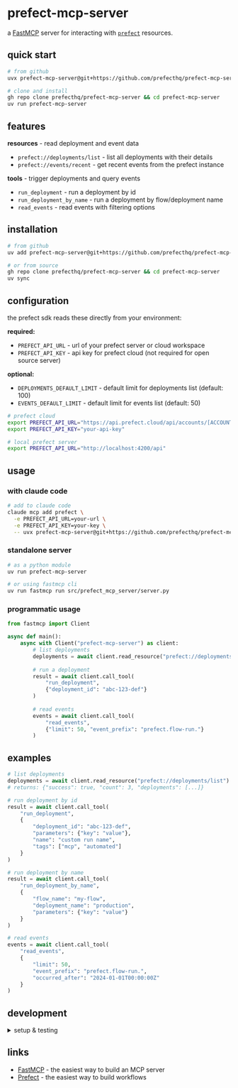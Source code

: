 # prefect-mcp-server

a [FastMCP](https://github.com/jlowin/fastmcp) server for interacting with [`prefect`](https://github.com/prefecthq/prefect) resources.

## quick start

```bash
# from github
uvx prefect-mcp-server@git+https://github.com/prefecthq/prefect-mcp-server.git
```

```bash
# clone and install
gh repo clone prefecthq/prefect-mcp-server && cd prefect-mcp-server
uv run prefect-mcp-server
```

## features

**resources** - read deployment and event data
- `prefect://deployments/list` - list all deployments with their details
- `prefect://events/recent` - get recent events from the prefect instance

**tools** - trigger deployments and query events
- `run_deployment` - run a deployment by id
- `run_deployment_by_name` - run a deployment by flow/deployment name  
- `read_events` - read events with filtering options

## installation

```bash
# from github
uv add prefect-mcp-server@git+https://github.com/prefecthq/prefect-mcp-server.git

# or from source
gh repo clone prefecthq/prefect-mcp-server && cd prefect-mcp-server
uv sync
```

## configuration

the prefect sdk reads these directly from your environment:

**required:**
- `PREFECT_API_URL` - url of your prefect server or cloud workspace
- `PREFECT_API_KEY` - api key for prefect cloud (not required for open source server)

**optional:**
- `DEPLOYMENTS_DEFAULT_LIMIT` - default limit for deployments list (default: 100)
- `EVENTS_DEFAULT_LIMIT` - default limit for events list (default: 50)

```bash
# prefect cloud
export PREFECT_API_URL="https://api.prefect.cloud/api/accounts/[ACCOUNT_ID]/workspaces/[WORKSPACE_ID]"
export PREFECT_API_KEY="your-api-key"

# local prefect server
export PREFECT_API_URL="http://localhost:4200/api"
```

## usage

### with claude code

```bash
# add to claude code
claude mcp add prefect \
  -e PREFECT_API_URL=your-url \
  -e PREFECT_API_KEY=your-key \
  -- uvx prefect-mcp-server@git+https://github.com/prefecthq/prefect-mcp-server.git
```

### standalone server

```bash
# as a python module
uv run prefect-mcp-server

# or using fastmcp cli
uv run fastmcp run src/prefect_mcp_server/server.py
```

### programmatic usage

```python
from fastmcp import Client

async def main():
    async with Client("prefect-mcp-server") as client:
        # list deployments
        deployments = await client.read_resource("prefect://deployments/list")
        
        # run a deployment
        result = await client.call_tool(
            "run_deployment",
            {"deployment_id": "abc-123-def"}
        )
        
        # read events
        events = await client.call_tool(
            "read_events",
            {"limit": 50, "event_prefix": "prefect.flow-run."}
        )
```

## examples

```python
# list deployments
deployments = await client.read_resource("prefect://deployments/list")
# returns: {"success": true, "count": 3, "deployments": [...]}

# run deployment by id  
result = await client.call_tool(
    "run_deployment",
    {
        "deployment_id": "abc-123-def",
        "parameters": {"key": "value"},
        "name": "custom run name",
        "tags": ["mcp", "automated"]
    }
)

# run deployment by name
result = await client.call_tool(
    "run_deployment_by_name",
    {
        "flow_name": "my-flow",
        "deployment_name": "production",
        "parameters": {"key": "value"}
    }
)

# read events
events = await client.call_tool(
    "read_events",
    {
        "limit": 50,
        "event_prefix": "prefect.flow-run.",
        "occurred_after": "2024-01-01T00:00:00Z"
    }
)
```

## development

<details>
<summary>setup & testing</summary>

```bash
# clone the repo
gh repo clone prefecthq/prefect-mcp-server && cd prefect-mcp-server

# install with dev dependencies
uv sync --dev

# run tests (uses ephemeral prefect database via prefect_test_harness)
uv run pytest

# run with coverage
uv run pytest --cov=src --cov-report=html

# run with debug logging
DEPLOYMENTS_DEFAULT_LIMIT=10 uv run fastmcp dev src/prefect_mcp_server/server.py
```

</details>

## links

- [FastMCP](https://github.com/jlowin/fastmcp) - the easiest way to build an MCP server
- [Prefect](https://prefect.io) - the easiest way to build workflows